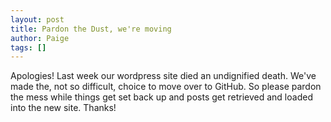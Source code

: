 ```yaml
---
layout: post
title: Pardon the Dust, we're moving
author: Paige
tags: []
---
```


Apologies!  Last week our wordpress site died an undignified death.  We've made the, not so difficult, choice to move over to GitHub.  So please pardon the mess while things get set back up and posts get retrieved and loaded into the new site.  Thanks!
